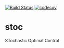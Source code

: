 [![Build Status](https://travis-ci.org/yoon-gu/stoc.svg?branch=master)](https://travis-ci.org/yoon-gu/stoc)
[![codecov](https://codecov.io/gh/yoon-gu/stoc/branch/master/graph/badge.svg)](https://codecov.io/gh/yoon-gu/stoc)

# stoc
STochastic Optimal Control
